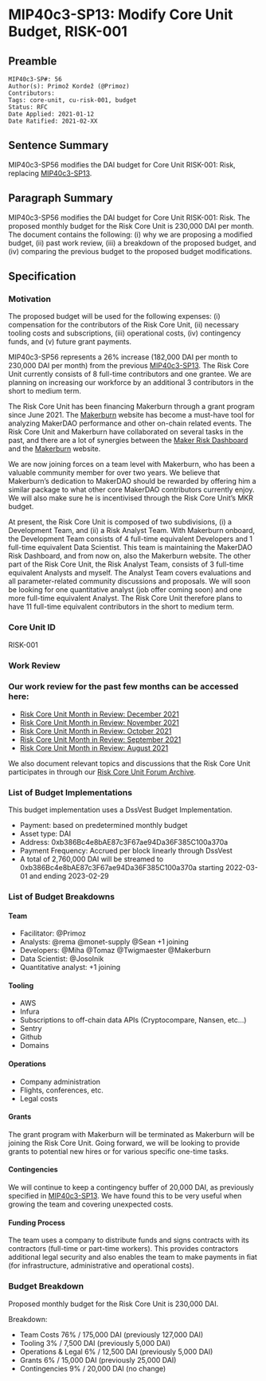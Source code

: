 # MIP40c3-SP13: Modify Core Unit Budget, RISK-001

## Preamble

```
MIP40c3-SP#: 56
Author(s): Primož Kordež (@Primoz)
Contributors:
Tags: core-unit, cu-risk-001, budget
Status: RFC
Date Applied: 2021-01-12
Date Ratified: 2021-02-XX
```

## Sentence Summary

MIP40c3-SP56 modifies the DAI budget for Core Unit RISK-001: Risk, replacing [MIP40c3-SP13](https://github.com/makerdao/mips/blob/master/MIP40/MIP40c3-Subproposals/MIP40c3-SP13.md).

## Paragraph Summary

MIP40c3-SP56 modifies the DAI budget for Core Unit RISK-001: Risk. The proposed monthly budget for the Risk Core Unit is 230,000 DAI per month. The document contains the following: (i) why we are proposing a modified budget, (ii) past work review, (iii) a breakdown of the proposed budget, and (iv) comparing the previous budget to the proposed budget modifications.

## Specification

### Motivation

The proposed budget will be used for the following expenses: (i) compensation for the contributors of the Risk Core Unit, (ii) necessary tooling costs and subscriptions, (iii) operational costs, (iv) contingency funds, and (v) future grant payments.

MIP40c3-SP56 represents a 26% increase (182,000 DAI per month to 230,000 DAI per month) from the previous [MIP40c3-SP13](https://github.com/makerdao/mips/blob/master/MIP40/MIP40c3-Subproposals/MIP40c3-SP13.md). The Risk Core Unit currently consists of 8 full-time contributors and one grantee. We are planning on increasing our workforce by an additional 3 contributors in the short to medium term.

The Risk Core Unit has been financing Makerburn through a grant program since June 2021. The [Makerburn](https://makerburn.com/#/) website has become a must-have tool for analyzing MakerDAO performance and other on-chain related events. The Risk Core Unit and Makerburn have collaborated on several tasks in the past, and there are a lot of synergies between the [Maker Risk Dashboard](https://maker.blockanalitica.com/) and the [Makerburn](https://makerburn.com/#/) website.

We are now joining forces on a team level with Makerburn, who has been a valuable community member for over two years. We believe that Makerburn’s dedication to MakerDAO should be rewarded by offering him a similar package to what other core MakerDAO contributors currently enjoy. We will also make sure he is incentivised through the Risk Core Unit’s MKR budget.

At present, the Risk Core Unit is composed of two subdivisions, (i) a Development Team, and (ii) a Risk Analyst Team. With Makerburn onboard, the Development Team consists of 4 full-time equivalent Developers and 1 full-time equivalent Data Scientist. This team is maintaining the MakerDAO Risk Dashboard, and from now on, also the Makerburn website. The other part of the Risk Core Unit, the Risk Analyst Team, consists of 3 full-time equivalent Analysts and myself. The Analyst Team covers evaluations and all parameter-related community discussions and proposals. We will soon be looking for one quantitative analyst (job offer coming soon) and one more full-time equivalent Analyst. The Risk Core Unit therefore plans to have 11 full-time equivalent contributors in the short to medium term.

### Core Unit ID

RISK-001

### Work Review

### Our work review for the past few months can be accessed here:

* [Risk Core Unit Month in Review: December 2021](https://forum.makerdao.com/t/risk-core-unit-month-in-review-december-2021/12436)
* [Risk Core Unit Month in Review: November 2021](https://forum.makerdao.com/t/risk-core-unit-month-in-review-november-2021/11914)
* [Risk Core Unit Month in Review: October 2021](https://forum.makerdao.com/t/risk-core-unit-month-in-review-october-2021/11352)
* [Risk Core Unit Month in Review: September 2021](https://forum.makerdao.com/t/risk-core-unit-month-in-review-september-2021/10659)
* [Risk Core Unit Month in Review: August 2021](https://forum.makerdao.com/t/risk-core-unit-month-in-review-august-2021/10106)

We also document relevant topics and discussions that the Risk Core Unit participates in through our [Risk Core Unit Forum Archive](https://maker.blockanalitica.com/forum-archive/).

### List of Budget Implementations

This budget implementation uses a DssVest Budget Implementation.

* Payment: based on predetermined monthly budget
* Asset type: DAI
* Address: 0xb386Bc4e8bAE87c3F67ae94Da36F385C100a370a
* Payment Frequency: Accrued per block linearly through DssVest
* A total of 2,760,000 DAI will be streamed to 0xb386Bc4e8bAE87c3F67ae94Da36F385C100a370a starting 2022-03-01 and ending 2023-02-29

### List of Budget Breakdowns

#### Team

* Facilitator: @Primoz
* Analysts: @rema @monet-supply @Sean +1 joining
* Developers: @Miha @Tomaz @Twigmaester @Makerburn
* Data Scientist: @Josolnik
* Quantitative analyst: +1 joining

#### Tooling

* AWS
* Infura
* Subscriptions to off-chain data APIs (Cryptocompare, Nansen, etc…)
* Sentry
* Github
* Domains

#### Operations

* Company administration
* Flights, conferences, etc.
* Legal costs

#### Grants

The grant program with Makerburn will be terminated as Makerburn will be joining the Risk Core Unit. Going forward, we will be looking to provide grants to potential new hires or for various specific one-time tasks.

#### Contingencies

We will continue to keep a contingency buffer of 20,000 DAI, as previously specified in [MIP40c3-SP13](https://forum.makerdao.com/t/mip40c3-sp13-modify-core-unit-budget-risk-001/8034). We have found this to be very useful when growing the team and covering unexpected costs.

#### Funding Process

The team uses a company to distribute funds and signs contracts with its contractors (full-time or part-time workers). This provides contractors additional legal security and also enables the team to make payments in fiat (for infrastructure, administrative and operational costs).

### Budget Breakdown

Proposed monthly budget for the Risk Core Unit is 230,000 DAI.

Breakdown:

* Team Costs 76% / 175,000 DAI (previously 127,000 DAI)
* Tooling 3% / 7,500 DAI (previously 5,000 DAI)
* Operations & Legal 6% / 12,500 DAI (previously 5,000 DAI)
* Grants 6% / 15,000 DAI (previously 25,000 DAI)
* Contingencies 9% / 20,000 DAI (no change)